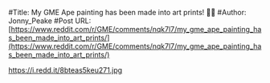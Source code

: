 #Title: My GME Ape painting has been made into art prints! 💎🙌
#Author: Jonny_Peake
#Post URL: [https://www.reddit.com/r/GME/comments/nqk7l7/my_gme_ape_painting_has_been_made_into_art_prints/](https://www.reddit.com/r/GME/comments/nqk7l7/my_gme_ape_painting_has_been_made_into_art_prints/)


https://i.redd.it/8bteas5keu271.jpg
